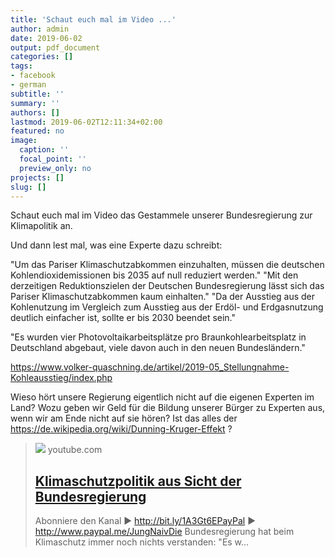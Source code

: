 ```yaml
---
title: 'Schaut euch mal im Video ...'
author: admin
date: 2019-06-02
output: pdf_document
categories: []
tags:
- facebook
- german
subtitle: ''
summary: ''
authors: []
lastmod: 2019-06-02T12:11:34+02:00
featured: no
image:
  caption: ''
  focal_point: ''
  preview_only: no
projects: []
slug: []
---
```

Schaut euch mal im Video das Gestammele unserer Bundesregierung zur Klimapolitik an. 

Und dann lest mal, was eine Experte dazu schreibt:

"Um das Pariser Klimaschutzabkommen einzuhalten, müssen die deutschen Kohlendioxidemissionen bis 2035 auf null reduziert werden."
"Mit den derzeitigen Reduktionszielen der Deutschen Bundesregierung lässt sich das Pariser Klimaschutzabkommen kaum einhalten."
"Da der Ausstieg aus der Kohlenutzung im Vergleich zum Ausstieg aus der Erdöl- und Erdgasnutzung deutlich einfacher ist, sollte er bis 2030 beendet sein."

"Es wurden vier Photovoltaikarbeitsplätze pro Braunkohlearbeitsplatz in Deutschland abgebaut, viele davon auch in den neuen Bundesländern."

https://www.volker-quaschning.de/artikel/2019-05_Stellungnahme-Kohleausstieg/index.php

Wieso hört unsere Regierung eigentlich nicht auf die eigenen Experten im Land? Wozu geben wir Geld für die Bildung unserer Bürger zu Experten aus, wenn wir am Ende nicht auf sie hören? Ist das alles der https://de.wikipedia.org/wiki/Dunning-Kruger-Effekt ?
> [![](https://i.ytimg.com/vi/0yFSjrM-_ho/maxresdefault.jpg)](https://www.youtube.com/watch?v=0yFSjrM-_ho)
> youtube.com
> ## [Klimaschutzpolitik aus Sicht der Bundesregierung](https://www.youtube.com/watch?v=0yFSjrM-_ho)
>
>Abonniere den Kanal ► http://bit.ly/1A3Gt6EPayPal ► http://www.paypal.me/JungNaivDie Bundesregierung hat beim Klimaschutz immer noch nichts verstanden: "Es w...

